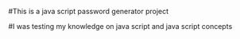 #This is a java script password generator project 

#I was testing my knowledge on java script and java script concepts